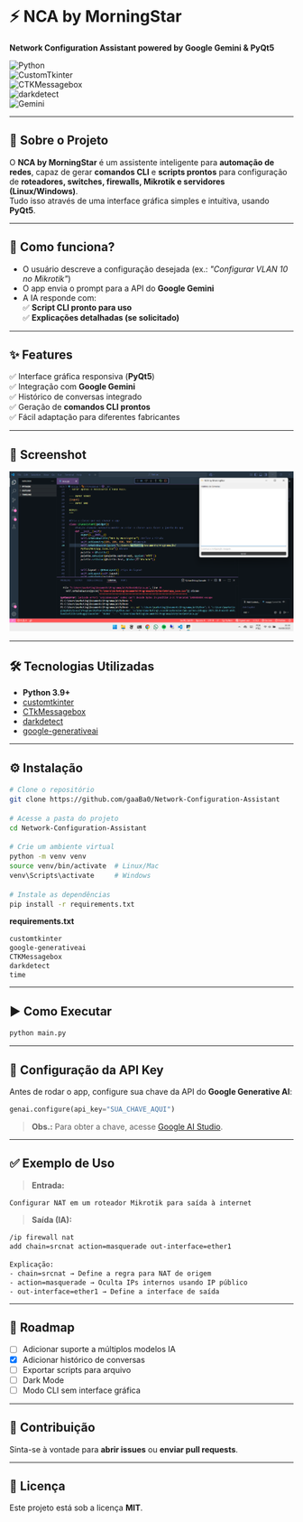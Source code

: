 
# ⚡ NCA by MorningStar  
**Network Configuration Assistant powered by Google Gemini & PyQt5**  

![Python](https://img.shields.io/badge/Python-3.9%2B-blue?logo=python)  
![CustomTkinter](https://img.shields.io/badge/GUI-CustomTkinter-darkgreen?logo=python)  
![CTKMessagebox](https://img.shields.io/badge/UX-CTKMessagebox-lightgrey?logo=python)  
![darkdetect](https://img.shields.io/badge/Theme-darkdetect-yellow?logo=python)  
![Gemini](https://img.shields.io/badge/AI-Google%20Gemini-orange?logo=google)  

---

## 🚀 Sobre o Projeto  
O **NCA by MorningStar** é um assistente inteligente para **automação de redes**, capaz de gerar **comandos CLI** e **scripts prontos** para configuração de **roteadores, switches, firewalls, Mikrotik e servidores (Linux/Windows)**.  
Tudo isso através de uma interface gráfica simples e intuitiva, usando **PyQt5**.  

---

## 🧠 Como funciona?  
- O usuário descreve a configuração desejada (ex.: *"Configurar VLAN 10 no Mikrotik"*)  
- O app envia o prompt para a API do **Google Gemini**  
- A IA responde com:  
  ✅ **Script CLI pronto para uso**  
  ✅ **Explicações detalhadas (se solicitado)**  

---

## ✨ Features  
✅ Interface gráfica responsiva (**PyQt5**)  
✅ Integração com **Google Gemini**  
✅ Histórico de conversas integrado  
✅ Geração de **comandos CLI prontos**  
✅ Fácil adaptação para diferentes fabricantes  

---

## 📸 Screenshot  
![Screenshot](print.png)  

---

## 🛠 Tecnologias Utilizadas  
- **Python 3.9+**  
- [customtkinter](https://pypi.org/project/customtkinter/)  
- [CTkMessagebox](https://pypi.org/project/ctkmessagebox/)  
- [darkdetect](https://pypi.org/project/darkdetect/)  
- [google-generativeai](https://pypi.org/project/google-generativeai/)  

---

## ⚙️ Instalação  
```bash
# Clone o repositório
git clone https://github.com/gaaBa0/Network-Configuration-Assistant

# Acesse a pasta do projeto
cd Network-Configuration-Assistant

# Crie um ambiente virtual
python -m venv venv
source venv/bin/activate  # Linux/Mac
venv\Scripts\activate     # Windows

# Instale as dependências
pip install -r requirements.txt
```

**requirements.txt**
```
customtkinter
google-generativeai
CTKMessagebox
darkdetect
time
```

---

## ▶️ Como Executar  
```bash
python main.py
```

---

## 🔑 Configuração da API Key  
Antes de rodar o app, configure sua chave da API do **Google Generative AI**:  
```python
genai.configure(api_key="SUA_CHAVE_AQUI")
```

> **Obs.:** Para obter a chave, acesse [Google AI Studio](https://ai.google.dev/).

---

## ✅ Exemplo de Uso  
> **Entrada:**  
```
Configurar NAT em um roteador Mikrotik para saída à internet
```

> **Saída (IA):**  
```
/ip firewall nat
add chain=srcnat action=masquerade out-interface=ether1

Explicação:
- chain=srcnat → Define a regra para NAT de origem
- action=masquerade → Oculta IPs internos usando IP público
- out-interface=ether1 → Define a interface de saída
```

---

## 📌 Roadmap  
- [ ] Adicionar suporte a múltiplos modelos IA
- [x] Adicionar histórico de conversas
- [ ] Exportar scripts para arquivo  
- [ ] Dark Mode  
- [ ] Modo CLI sem interface gráfica  

---

## 🤝 Contribuição  
Sinta-se à vontade para **abrir issues** ou **enviar pull requests**.  

---

## 📜 Licença  
Este projeto está sob a licença **MIT**.  
